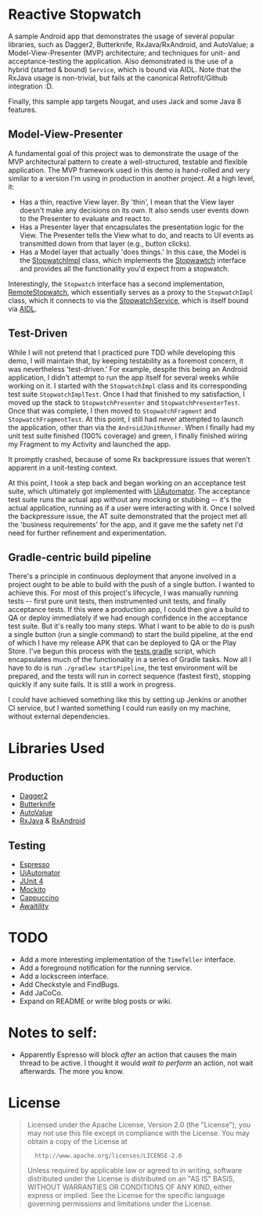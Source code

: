 # Reactive Stopwatch
A sample Android app that demonstrates the usage of several popular libraries, such as Dagger2, Butterknife, RxJava/RxAndroid, and AutoValue; a Model-View-Presenter (MVP) architecture; and techniques for unit- and acceptance-testing the application. Also demonstrated is the use of a hybrid (started & bound) `Service`, which is bound via AIDL. Note that the RxJava usage is non-trivial, but fails at the canonical Retrofit/Github integration :D.

Finally, this sample app targets Nougat, and uses Jack and some Java 8 features.

## Model-View-Presenter
A fundamental goal of this project was to demonstrate the usage of the MVP architectural pattern to create a well-structured, testable and flexible application. The MVP framework used in this demo is hand-rolled and very similar to a version I'm using in production in another project. At a high level, it:

 * Has a thin, reactive View layer. By 'thin', I mean that the View layer doesn't make any decisions on its own. It also sends user events down to the Presenter to evaluate and react to.
 * Has a Presenter layer that encapsulates the presentation logic for the View. The Presenter tells the View what to do, and reacts to UI events as transmitted down from that layer (e.g., button clicks).
 * Has a Model layer that actually 'does things.' In this case, the Model is the [StopwatchImpl](https://github.com/autonomousapps/ReactiveStopwatch/blob/master/app/src/main/java/com/autonomousapps/reactivestopwatch/time/StopwatchImpl.java) class, which implements the [Stopwawtch](https://github.com/autonomousapps/ReactiveStopwatch/blob/master/app/src/main/java/com/autonomousapps/reactivestopwatch/time/Stopwatch.java) interface and provides all the functionality you'd expect from a stopwatch.

Interestingly, the `Stopwatch` interface has a second implementation, [RemoteStopwatch](https://github.com/autonomousapps/ReactiveStopwatch/blob/master/app/src/main/java/com/autonomousapps/reactivestopwatch/time/RemoteStopwatch.java), which essentially serves as a proxy to the `StopwatchImpl` class, which it connects to via the [StopwatchService](https://github.com/autonomousapps/ReactiveStopwatch/blob/master/app/src/main/java/com/autonomousapps/reactivestopwatch/service/StopwatchService.java), which is itself bound via [AIDL](https://developer.android.com/guide/components/aidl.html).

## Test-Driven
While I will not pretend that I practiced pure TDD while developing this demo, I will maintain that, by keeping testability as a foremost concern, it was nevertheless 'test-driven.' For example, despite this being an Android application, I didn't attempt to run the app itself for several weeks while working on it. I started with the `StopwatchImpl` class and its corresponding test suite `StopwatchImplTest`. Once I had that finished to my satisfaction, I moved up the stack to `StopwatchPresenter` and `StopwatchPresenterTest`. Once that was complete, I then moved to `StopwatchFragment` and `StopwatchFragmentTest`. At this point, I still had never attempted to launch the application, other than via the `AndroidJUnitRunner`. When I finally had my unit test suite finished (100% coverage) and green, I finally finished wiring my Fragment to my Activity and launched the app.

It promptly crashed, because of some Rx backpressure issues that weren't apparent in a unit-testing context.

At this point, I took a step back and began working on an acceptance test suite, which ultimately got implemented with [UiAutomator](https://developer.android.com/training/testing/ui-testing/uiautomator-testing.html). The acceptance test suite runs the actual app without any mocking or stubbing -- it's the actual application, running as if a user were interacting with it. Once I solved the backpressure issue, the AT suite demonstrated that the project met all the 'business requirements' for the app, and it gave me the safety net I'd need for further refinement and experimentation.

## Gradle-centric build pipeline
There's a principle in continuous deployment that anyone involved in a project ought to be able to build with the push of a single button. I wanted to achieve this. For most of this project's lifecycle, I was manually running tests -- first pure unit tests, then instrumented unit tests, and finally acceptance tests. If this were a production app, I could then give a build to QA or deploy immediately if we had enough confidence in the acceptance test suite. But it's really too many steps. What I want to be able to do is push a single button (run a single command) to start the build pipeline, at the end of which I have my release APK that can be deployed to QA or the Play Store. I've begun this process with the [tests.gradle](https://github.com/autonomousapps/ReactiveStopwatch/blob/master/gradle/tests.gradle) script, which encapsulates much of the functionality in a series of Gradle tasks. Now all I have to do is run `./gradlew startPipeline`, the test environment will be prepared, and the tests will run in correct sequence (fastest first), stopping quickly if any suite fails. It is still a work in progress.

I could have achieved something like this by setting up Jenkins or another CI service, but I wanted something I could run easily on my machine, without external dependencies.

# Libraries Used
## Production
 * [Dagger2](https://google.github.io/dagger/)
 * [Butterknife](http://jakewharton.github.io/butterknife/)
 * [AutoValue](https://github.com/google/auto/tree/master/value)
 * [RxJava](https://github.com/ReactiveX/RxJava) & [RxAndroid](https://github.com/ReactiveX/RxAndroid)
 
## Testing
 * [Espresso](https://google.github.io/android-testing-support-library/docs/espresso/)
 * [UiAutomator](https://developer.android.com/training/testing/ui-testing/uiautomator-testing.html)
 * [JUnit 4](http://junit.org/junit4/)
 * [Mockito](http://site.mockito.org/)
 * [Cappuccino](https://github.com/metova/Cappuccino)
 * [Awaitility](https://github.com/awaitility/awaitility)

# TODO
 * Add a more interesting implementation of the `TimeTeller` interface.
 * Add a foreground notification for the running service.
 * Add a lockscreen interface.
 * Add Checkstyle and FindBugs.
 * Add JaCoCo.
 * Expand on README or write blog posts or wiki.

# Notes to self:

 * Apparently Espresso will block _after_ an action that causes the main thread to be active. I thought it would _wait to perform_ an action, not wait afterwards. The more you know.
 
# License
>    Licensed under the Apache License, Version 2.0 (the "License");
>   you may not use this file except in compliance with the License.
>   You may obtain a copy of the License at
>
>       http://www.apache.org/licenses/LICENSE-2.0
>
>   Unless required by applicable law or agreed to in writing, software
>   distributed under the License is distributed on an "AS IS" BASIS,
>   WITHOUT WARRANTIES OR CONDITIONS OF ANY KIND, either express or implied.
>   See the License for the specific language governing permissions and
>   limitations under the License.
